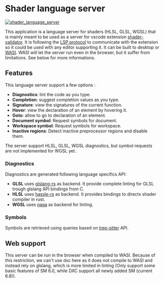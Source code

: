 # Shader language server

[![shader_language_server](https://img.shields.io/crates/v/shader_language_server)](https://crates.io/crates/shader_language_server)

This application is a language server for shaders (HLSL, GLSL, WGSL) that is mainly meant to be used as a server for vscode extension [shader-validator](https://github.com/antaalt/shader-validator). It is following the [LSP protocol](https://microsoft.github.io/language-server-protocol/) to communicate with the extension so it could be used with any editor supporting it. It can be built to desktop or [WASI](https://wasi.dev/). WASI will let the server run even in the browser, but it suffer from limitations. See below for more informations.

## Features

This language server support a few options :

- **Diagnostics**: lint the code as you type.
- **Completion**: suggest completion values as you type.
- **Signature**: view the signatures of the current function.
- **Hover**: view the declaration of an element by hovering it.
- **Goto**: allow to go to declaration of an element.
- **Document symbol**: Request symbols for document.
- **Workspace symbol**: Request symbols for workspace.
- **Inactive regions**: Detect inactive preprocessor regions and disable them.

The server support HLSL, GLSL, WGSL diagnostics, but symbol requests are not implemented for WGSL yet.

### Diagnostics

Diagnostics are generated following language specifics API:

- **GLSL** uses [glslang-rs](https://github.com/SnowflakePowered/glslang-rs) as backend. It provide complete linting for GLSL trough glslang API bindings from C.
- **HLSL** uses [hassle-rs](https://github.com/Traverse-Research/hassle-rs) as backend. It provides bindings to directx shader compiler in rust.
- **WGSL** uses [naga](https://github.com/gfx-rs/naga) as backend for linting.

### Symbols

Symbols are retrieved using queries based on [tree-sitter](https://tree-sitter.github.io/tree-sitter/) API.

## Web support

This server can be run in the browser when compiled to WASI. Because of this restriction, we can't use dxc here as it does not compile to WASI and instead rely on glslang, which is more limited in linting (Only support some basic features of SM 6.0, while DXC support all newly added SM (current 6.8)).
